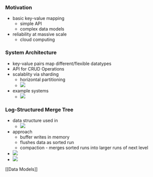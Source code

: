 ### Motivation
+ basic key-value mapping
	+ simple API
	+ complex data models
+ reliability at massive scale
	+ cloud computing

### System Architecture
+ key-value pairs map different/flexible datatypes
+ API for CRUD Operations
+ scalablity via sharding
	+ horizontal partitioning
	+ ![](../z_images/Pasted%20image%2020220608175445.png)
+ example systems
	+ ![](../z_images/Pasted%20image%2020220608181257.png)

### Log-Structured Merge Tree
+ data structure used in
	+ ![](../z_images/Pasted%20image%2020220608181458.png)
+ approach
	+ buffer writes in memory
	+ flushes data as sorted run
	+ compaction - merges sorted runs into larger runs of next level
+ ![](../z_images/Pasted%20image%2020220608181817.png)
+ ![](../z_images/Pasted%20image%2020220608182130.png)

[[Data Models]]
